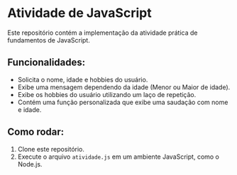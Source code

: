 # Atividade de JavaScript

Este repositório contém a implementação da atividade prática de fundamentos de JavaScript.

## Funcionalidades:

- Solicita o nome, idade e hobbies do usuário.
- Exibe uma mensagem dependendo da idade (Menor ou Maior de idade).
- Exibe os hobbies do usuário utilizando um laço de repetição.
- Contém uma função personalizada que exibe uma saudação com nome e idade.

## Como rodar:

1. Clone este repositório.
2. Execute o arquivo `atividade.js` em um ambiente JavaScript, como o Node.js.

